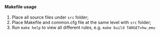 #### Makefile usage

1. Place all source files under `src` folder;
2. Place Makefile and common.cfg file at the same level with `src` folder;
3. Run `make help` to view all different rules, e.g.
   `make build TARGET=hw_emu`
